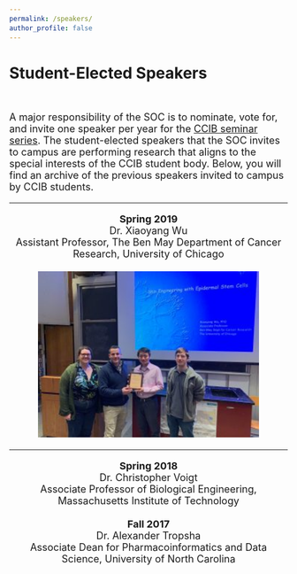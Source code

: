 ```yaml
---
permalink: /speakers/
author_profile: false
---
```

<p align="center">
  
<h1>Student-Elected Speakers</h1><br /><br />
<font size="4">A major responsibility of the SOC is to nominate, vote for, and invite one speaker per year for the <a href="https://ccib.camden.rutgers.edu/seminars/">CCIB seminar series</a>. The student-elected speakers that the SOC invites to campus are performing research that aligns to the special interests of the CCIB student body. Below, you will find an archive of the previous speakers invited to campus by CCIB students.
  
<hr>
<p align="center">
<b>Spring 2019</b><br />
Dr. Xiaoyang Wu<br />
Assistant Professor, The Ben May Department of Cancer Research, University of Chicago<br /><br />

<img src="https://github.com/ccib-social/ccib-social.github.io/blob/master/assets/images/2019spring_speaker-300x225.jpeg?raw=true" alt="Dr. Xiaoyang Wu with CCIB-SOC Executive Board" width="400" />

<hr>
<p align="center">
<b>Spring 2018</b><br />Dr. Christopher Voigt<br />Associate Professor of Biological Engineering, Massachusetts Institute of Technology<br /><br />
<b>Fall 2017</b><br />Dr. Alexander Tropsha<br />Associate Dean for Pharmacoinformatics and Data Science, University of North Carolina
